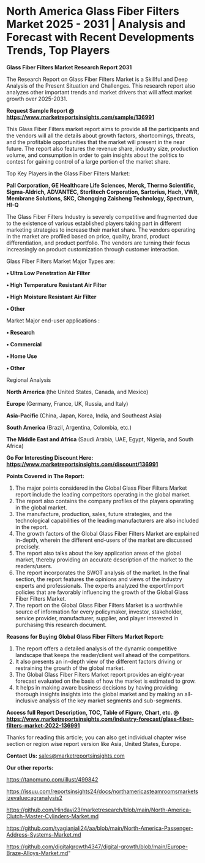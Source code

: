 # North America Glass Fiber Filters Market 2025 - 2031 | Analysis and Forecast with Recent Developments Trends, Top Players

<strong>Glass Fiber Filters Market Research Report 2031</strong>

The Research Report on Glass Fiber Filters Market is a Skillful and Deep Analysis of the Present Situation and Challenges. This research report also analyzes other important trends and market drivers that will affect market growth over 2025-2031.

<strong>Request Sample Report @ <a href=https://www.marketreportsinsights.com/sample/136991>https://www.marketreportsinsights.com/sample/136991</a></strong>

This Glass Fiber Filters market report aims to provide all the participants and the vendors will all the details about growth factors, shortcomings, threats, and the profitable opportunities that the market will present in the near future. The report also features the revenue share, industry size, production volume, and consumption in order to gain insights about the politics to contest for gaining control of a large portion of the market share.

Top Key Players in the Glass Fiber Filters Market:

<strong>Pall Corporation, GE Healthcare Life Sciences, Merck, Thermo Scientific, Sigma-Aldrich, ADVANTEC, Sterlitech Corporation, Sartorius, Hach, VWR, Membrane Solutions, SKC, Chongqing Zaisheng Technology, Spectrum, HI-Q</strong>

The Glass Fiber Filters Industry is severely competitive and fragmented due to the existence of various established players taking part in different marketing strategies to increase their market share. The vendors operating in the market are profiled based on price, quality, brand, product differentiation, and product portfolio. The vendors are turning their focus increasingly on product customization through customer interaction.

Glass Fiber Filters Market Major Types are:

<strong>• Ultra Low Penetration Air Filter

• High Temperature Resistant Air Filter

• High Moisture Resistant Air Filter

• Other</strong>

Market Major end-user applications :

<strong>• Research

• Commercial

• Home Use

• Other</strong>

Regional Analysis

</u><strong><b>North America</b></strong> (the United States, Canada, and Mexico)

<strong><b>Europe </b></strong>(Germany, France, UK, Russia, and Italy)

<strong><b>Asia-Pacific</b></strong> (China, Japan, Korea, India, and Southeast Asia)

<strong><b>South America</b></strong> (Brazil, Argentina, Colombia, etc.)

<strong><b>The Middle East and Africa</b></strong> (Saudi Arabia, UAE, Egypt, Nigeria, and South Africa)

<strong>Go For Interesting Discount Here: <a href=https://www.marketreportsinsights.com/discount/136991>https://www.marketreportsinsights.com/discount/136991</a></strong>

<strong>Points Covered in The Report:</strong>
<ol>
  <li>The major points considered in the Global Glass Fiber Filters Market report include the leading competitors operating in the global market.</li>
  <li>The report also contains the company profiles of the players operating in the global market.</li>
  <li>The manufacture, production, sales, future strategies, and the technological capabilities of the leading manufacturers are also included in the report.</li>
  <li>The growth factors of the Global Glass Fiber Filters Market are explained in-depth, wherein the different end-users of the market are discussed precisely.</li>
  <li>The report also talks about the key application areas of the global market, thereby providing an accurate description of the market to the readers/users.</li>
  <li>The report incorporates the SWOT analysis of the market. In the final section, the report features the opinions and views of the industry experts and professionals. The experts analyzed the export/import policies that are favorably influencing the growth of the Global Glass Fiber Filters Market.</li>
  <li>The report on the Global Glass Fiber Filters Market is a worthwhile source of information for every policymaker, investor, stakeholder, service provider, manufacturer, supplier, and player interested in purchasing this research document.</li>
</ol>
<strong>Reasons for Buying Global Glass Fiber Filters Market Report:</strong>

<ol>
  <li>The report offers a detailed analysis of the dynamic competitive landscape that keeps the reader/client well ahead of the competitors.</li>
  <li>It also presents an in-depth view of the different factors driving or restraining the growth of the global market.</li>
  <li>The Global Glass Fiber Filters Market report provides an eight-year forecast evaluated on the basis of how the market is estimated to grow.</li>
  <li>It helps in making aware business decisions by having providing thorough insights insights into the global market and by making an all-inclusive analysis of the key market segments and sub-segments.</li>
</ol>
<strong>Access full Report Description, TOC, Table of Figure, Chart, etc. @ <a href=https://www.marketreportsinsights.com/industry-forecast/glass-fiber-filters-market-2022-136991>https://www.marketreportsinsights.com/industry-forecast/glass-fiber-filters-market-2022-136991</a></strong>


Thanks for reading this article; you can also get individual chapter wise section or region wise report version like Asia, United States, Europe.

<strong>Contact Us:</strong>
sales@marketreportsinsights.com

<strong>Our other reports:</strong>

<a href=https://tanomuno.com/illust/499842>https://tanomuno.com/illust/499842</a>

<a href=https://issuu.com/reportsinsights24/docs/northamericasteamroomsmarketsizevaluecagranalysis2>https://issuu.com/reportsinsights24/docs/northamericasteamroomsmarketsizevaluecagranalysis2</a>

<a href=https://github.com/Hindavi23/marketresearch/blob/main/North-America-Clutch-Master-Cylinders-Market.md>https://github.com/Hindavi23/marketresearch/blob/main/North-America-Clutch-Master-Cylinders-Market.md</a>

<a href=https://github.com/tyagianjali24/aa/blob/main/North-America-Passenger-Address-Systems-Market.md>https://github.com/tyagianjali24/aa/blob/main/North-America-Passenger-Address-Systems-Market.md</a>

<a href=https://github.com/digitalgrowth4347/digital-growth/blob/main/Europe-Braze-Alloys-Market.md>https://github.com/digitalgrowth4347/digital-growth/blob/main/Europe-Braze-Alloys-Market.md</a>"
